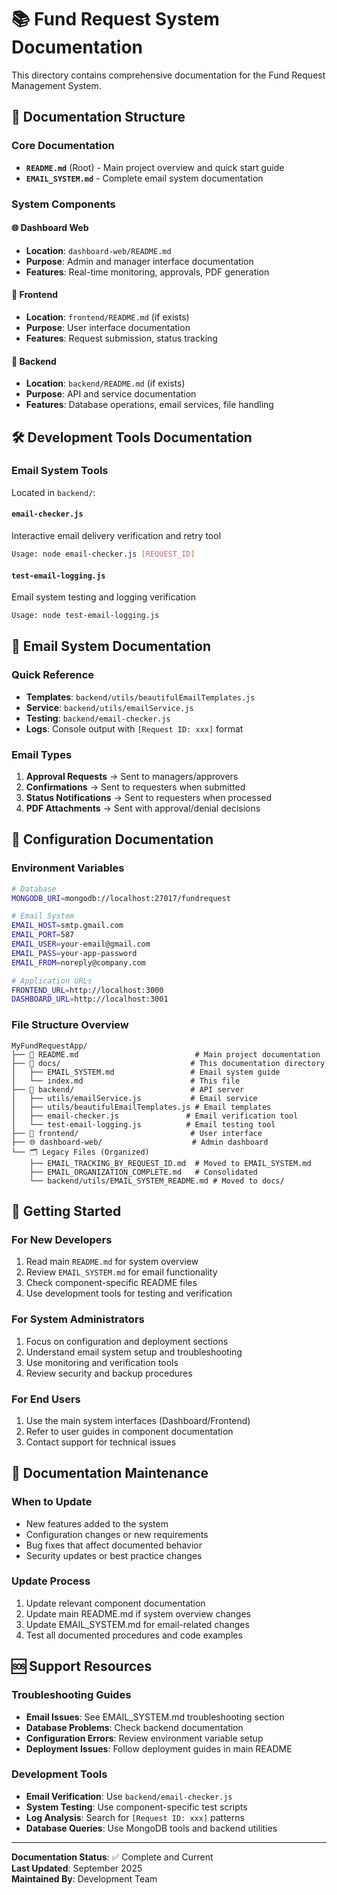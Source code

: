 # 📚 Fund Request System Documentation

This directory contains comprehensive documentation for the Fund Request Management System.

## 📖 Documentation Structure

### **Core Documentation**
- **`README.md`** (Root) - Main project overview and quick start guide
- **`EMAIL_SYSTEM.md`** - Complete email system documentation

### **System Components**

#### **🌐 Dashboard Web**
- **Location**: `dashboard-web/README.md`  
- **Purpose**: Admin and manager interface documentation
- **Features**: Real-time monitoring, approvals, PDF generation

#### **📱 Frontend**
- **Location**: `frontend/README.md` (if exists)
- **Purpose**: User interface documentation  
- **Features**: Request submission, status tracking

#### **🔧 Backend**
- **Location**: `backend/README.md` (if exists)
- **Purpose**: API and service documentation
- **Features**: Database operations, email services, file handling

## 🛠️ **Development Tools Documentation**

### **Email System Tools**
Located in `backend/`:

#### **`email-checker.js`**
Interactive email delivery verification and retry tool
```bash
Usage: node email-checker.js [REQUEST_ID]
```

#### **`test-email-logging.js`**  
Email system testing and logging verification
```bash
Usage: node test-email-logging.js
```

## 📧 **Email System Documentation**

### **Quick Reference**
- **Templates**: `backend/utils/beautifulEmailTemplates.js`
- **Service**: `backend/utils/emailService.js`  
- **Testing**: `backend/email-checker.js`
- **Logs**: Console output with `[Request ID: xxx]` format

### **Email Types**
1. **Approval Requests** → Sent to managers/approvers
2. **Confirmations** → Sent to requesters when submitted
3. **Status Notifications** → Sent to requesters when processed
4. **PDF Attachments** → Sent with approval/denial decisions

## 🔧 **Configuration Documentation**

### **Environment Variables**
```bash
# Database
MONGODB_URI=mongodb://localhost:27017/fundrequest

# Email System  
EMAIL_HOST=smtp.gmail.com
EMAIL_PORT=587
EMAIL_USER=your-email@gmail.com
EMAIL_PASS=your-app-password
EMAIL_FROM=noreply@company.com

# Application URLs
FRONTEND_URL=http://localhost:3000
DASHBOARD_URL=http://localhost:3001
```

### **File Structure Overview**
```
MyFundRequestApp/
├── 📄 README.md                          # Main project documentation
├── 📁 docs/                             # This documentation directory
│   ├── EMAIL_SYSTEM.md                 # Email system guide
│   └── index.md                        # This file
├── 🔧 backend/                          # API server
│   ├── utils/emailService.js           # Email service
│   ├── utils/beautifulEmailTemplates.js # Email templates
│   ├── email-checker.js               # Email verification tool
│   └── test-email-logging.js          # Email testing tool
├── 📱 frontend/                         # User interface
├── 🌐 dashboard-web/                    # Admin dashboard
└── 🗂️ Legacy Files (Organized)
    ├── EMAIL_TRACKING_BY_REQUEST_ID.md  # Moved to EMAIL_SYSTEM.md
    ├── EMAIL_ORGANIZATION_COMPLETE.md   # Consolidated
    └── backend/utils/EMAIL_SYSTEM_README.md # Moved to docs/
```

## 🚀 **Getting Started**

### **For New Developers**
1. Read main `README.md` for system overview
2. Review `EMAIL_SYSTEM.md` for email functionality  
3. Check component-specific README files
4. Use development tools for testing and verification

### **For System Administrators**  
1. Focus on configuration and deployment sections
2. Understand email system setup and troubleshooting
3. Use monitoring and verification tools
4. Review security and backup procedures

### **For End Users**
1. Use the main system interfaces (Dashboard/Frontend)
2. Refer to user guides in component documentation
3. Contact support for technical issues

## 🔄 **Documentation Maintenance**

### **When to Update**
- New features added to the system
- Configuration changes or new requirements
- Bug fixes that affect documented behavior  
- Security updates or best practice changes

### **Update Process**
1. Update relevant component documentation
2. Update main README.md if system overview changes
3. Update EMAIL_SYSTEM.md for email-related changes
4. Test all documented procedures and code examples

## 🆘 **Support Resources**

### **Troubleshooting Guides**
- **Email Issues**: See EMAIL_SYSTEM.md troubleshooting section
- **Database Problems**: Check backend documentation  
- **Configuration Errors**: Review environment variable setup
- **Deployment Issues**: Follow deployment guides in main README

### **Development Tools**
- **Email Verification**: Use `backend/email-checker.js`
- **System Testing**: Use component-specific test scripts
- **Log Analysis**: Search for `[Request ID: xxx]` patterns
- **Database Queries**: Use MongoDB tools and backend utilities

---

**Documentation Status**: ✅ Complete and Current  
**Last Updated**: September 2025  
**Maintained By**: Development Team